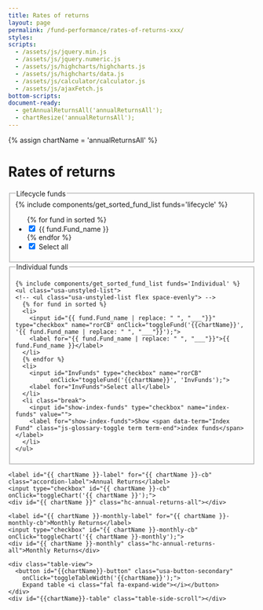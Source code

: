 ```yaml
---
title: Rates of returns
layout: page
permalink: /fund-performance/rates-of-returns-xxx/
styles:
scripts:
  - /assets/js/jquery.min.js
  - /assets/js/jquery.numeric.js
  - /assets/js/highcharts/highcharts.js
  - /assets/js/highcharts/data.js
  - /assets/js/calculator/calculator.js
  - /assets/js/ajaxFetch.js
bottom-scripts:
document-ready:
  - getAnnualReturnsAll('annualReturnsAll');
  - chartResize('annualReturnsAll');
---
```

{% assign chartName = 'annualReturnsAll' %}
# Rates of returns

<section class="fund-selection">
  <!-- LIFECYCLE FUNDS fieldset -->
  <fieldset class="usa-fieldset-inputs usa-sans lifecycle-funds">
    <legend>Lifecycle funds</legend>
    {% include components/get_sorted_fund_list funds='lifecycle' %}
    <ul class="usa-unstyled-list">
      {% for fund in sorted %}  
      <li>
        <input id="{{ fund.Fund_name | replace: " ", "___"}}" type="checkbox" name="rorCB"  checked
              onClick="toggleFund('{{chartName}}', '{{ fund.Fund_name | replace: " ", "___"}}');">
        <label for="{{ fund.Fund_name | replace: " ", "___"}}">{{ fund.Fund_name }}</label>
      </li>
      {% endfor %}
      <li>
        <input type="checkbox" name="rorCB" id="Lfunds" checked
              onClick="toggleFund('{{chartName}}', 'Lfunds');">
              <label for="Lfunds">Select all</label>
      </li>
    </ul>
  </fieldset>

  <!-- INDIVIDUAL FUNDS fieldset -->
  <fieldset class="usa-fieldset-inputs usa-sans individual-funds">
    <legend>Individual funds</legend>

    {% include components/get_sorted_fund_list funds='Individual' %}
    <ul class="usa-unstyled-list">
    <!-- <ul class="usa-unstyled-list flex space-evenly"> -->
      {% for fund in sorted %}    
      <li>
        <input id="{{ fund.Fund_name | replace: " ", "___"}}" type="checkbox" name="rorCB" onClick="toggleFund('{{chartName}}', '{{ fund.Fund_name | replace: " ", "___"}}');">
        <label for="{{ fund.Fund_name | replace: " ", "___"}}">{{ fund.Fund_name }}</label>
      </li>
      {% endfor %}
      <li>
        <input id="InvFunds" type="checkbox" name="rorCB"
              onClick="toggleFund('{{chartName}}', 'InvFunds');">
        <label for="InvFunds">Select all</label>
      </li>
      <li class="break">
        <input id="show-index-funds" type="checkbox" name="index-funds" value="">
        <label for="show-index-funds">Show <span data-term="Index Fund" class="js-glossary-toggle term term-end">index funds</span></label>
      </li>
    </ul>
  </fieldset>
</section>

<div id="{{chartName}}-div" class="usa-grid-full usa-layout-docs-main_content">
<div class="usa-width-one-whole" markdown="1">
  <section id="{{chartName}}-section" class="rates-of-returns">

    <label id="{{ chartName }}-label" for="{{ chartName }}-cb" class="accordion-label">Annual Returns</label>
    <input type="checkbox" id="{{ chartName }}-cb" onClick="toggleChart('{{ chartName }}');">
    <div id="{{ chartName }}" class="hc-annual-returns-all"></div>

    <label id="{{ chartName }}-monthly-label" for="{{ chartName }}-monthly-cb">Monthly Returns</label>
    <input type="checkbox" id="{{ chartName }}-monthly-cb" onClick="toggleChart('{{ chartName }}-monthly');">
    <div id="{{ chartName }}-monthly" class="hc-annual-returns-all">Monthly Returns</div>

    <div class="table-view">
      <button id="{{chartName}}-button" class="usa-button-secondary"
        onClick="toggleTableWidth('{{chartName}}');">
        Expand table <i class="fal fa-expand-wide"></i></button>
    </div>
    <div id="{{chartName}}-table" class="table-side-scroll"></div>
  </section>

</div> <!-- END div.usa-width-one-whole -->
</div> <!-- END div.usa-grid-full -->
